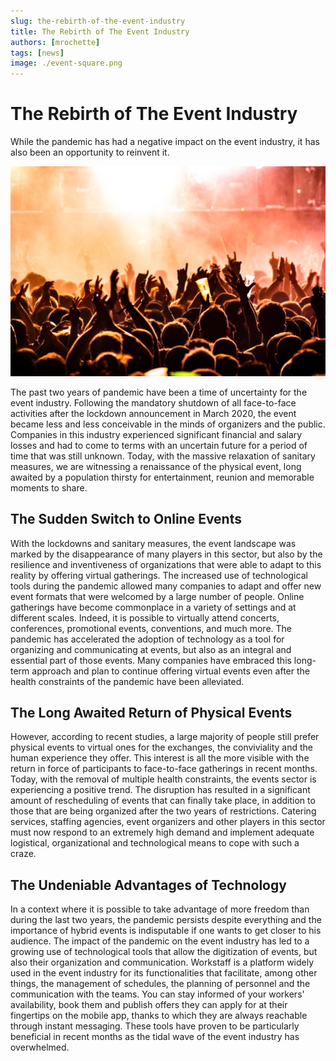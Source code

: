 ```yaml
---
slug: the-rebirth-of-the-event-industry
title: The Rebirth of The Event Industry
authors: [mrochette]
tags: [news]
image: ./event-square.png
---
```


# The Rebirth of The Event Industry

While the pandemic has had a negative impact on the event industry, it has also been an opportunity to reinvent it.

<!--truncate-->

![event-wide.jpg](event-wide.jpg)

The past two years of pandemic have been a time of uncertainty for the event industry. Following the mandatory shutdown of all face-to-face activities after the lockdown announcement in March 2020, the event became less and less conceivable in the minds of organizers and the public. Companies in this industry experienced significant financial and salary losses and had to come to terms with an uncertain future for a period of time that was still unknown. Today, with the massive relaxation of sanitary measures, we are witnessing a renaissance of the physical event, long awaited by a population thirsty for entertainment, reunion and memorable moments to share.

## The Sudden Switch to Online Events
With the lockdowns and sanitary measures, the event landscape was marked by the disappearance of many players in this sector, but also by the resilience and inventiveness of organizations that were able to adapt to this reality by offering virtual gatherings. The increased use of technological tools during the pandemic allowed many companies to adapt and offer new event formats that were welcomed by a large number of people. Online gatherings have become commonplace in a variety of settings and at different scales. Indeed, it is possible to virtually attend concerts, conferences, promotional events, conventions, and much more. The pandemic has accelerated the adoption of technology as a tool for organizing and communicating at events, but also as an integral and essential part of those events. Many companies have embraced this long-term approach and plan to continue offering virtual events even after the health constraints of the pandemic have been alleviated.

## The Long Awaited Return of Physical Events
However, according to recent studies, a large majority of people still prefer physical events to virtual ones for the exchanges, the conviviality and the human experience they offer. This interest is all the more visible with the return in force of participants to face-to-face gatherings in recent months. Today, with the removal of multiple health constraints, the events sector is experiencing a positive trend. The disruption has resulted in a significant amount of rescheduling of events that can finally take place, in addition to those that are being organized after the two years of restrictions. Catering services, staffing agencies, event organizers and other players in this sector must now respond to an extremely high demand and implement adequate logistical, organizational and technological means to cope with such a craze.

## The Undeniable Advantages of Technology 
In a context where it is possible to take advantage of more freedom than during the last two years, the pandemic persists despite everything and the importance of hybrid events is indisputable if one wants to get closer to his audience. The impact of the pandemic on the event industry has led to a growing use of technological tools that allow the digitization of events, but also their organization and communication. Workstaff is a platform widely used in the event industry for its functionalities that facilitate, among other things, the management of schedules, the planning of personnel and the communication with the teams. You can stay informed of your workers' availability, book them and publish offers they can apply for at their fingertips on the mobile app, thanks to which they are always reachable through instant messaging. These tools have proven to be particularly beneficial in recent months as the tidal wave of the event industry has overwhelmed. 

